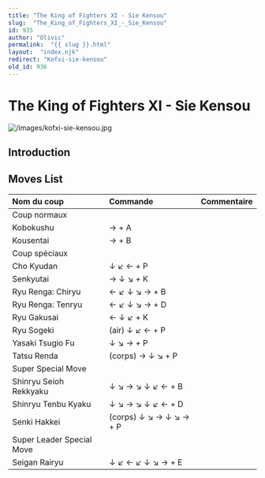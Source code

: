 ```yaml
---
title: "The King of Fighters XI - Sie Kensou"
slug:  "The_King_of_Fighters_XI_-_Sie_Kensou"
id: 935
author: "Olivic"
permalink:  "{{ slug }}.html"
layout:  "index.njk"
redirect: "Kofxi-sie-kensou"
old_id: 936
---
```


# The King of Fighters XI - Sie Kensou

![](/images/kofxi-sie-kensou.jpg "/images/kofxi-sie-kensou.jpg")

## Introduction

## Moves List

| Nom du coup               | Commande                | Commentaire |
|:--------------------------|:------------------------|:------------|
| Coup normaux              |                         |             |
| Kobokushu                 | → + A                   |             |
| Kousentai                 | → + B                   |             |
| Coup spéciaux             |                         |             |
| Cho Kyudan                | ↓ ↙ ← + P               |             |
| Senkyutai                 | → ↓ ↘ + K               |             |
| Ryu Renga: Chiryu         | ← ↙ ↓ ↘ → + B           |             |
| Ryu Renga: Tenryu         | ← ↙ ↓ ↘ → + D           |             |
| Ryu Gakusai               | ← ↓ ↙ + K               |             |
| Ryu Sogeki                | (air) ↓ ↙ ← + P         |             |
| Yasaki Tsugio Fu          | ↓ ↘ → + P               |             |
| Tatsu Renda               | (corps) → ↓ ↘ + P       |             |
| Super Special Move        |                         |             |
| Shinryu Seioh Rekkyaku    | ↓ ↘ → ↘ ↓ ↙ ← + B       |             |
| Shinryu Tenbu Kyaku       | ↓ ↘ → ↘ ↓ ↙ ← + D       |             |
| Senki Hakkei              | (corps) ↓ ↘ → ↓ ↘ → + P |             |
| Super Leader Special Move |                         |             |
| Seigan Rairyu             | ↓ ↙ ← ↙ ↓ ↘ → + E       |             |
